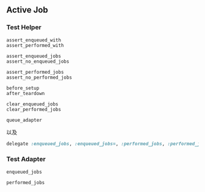 ## Active Job

### Test Helper

```
assert_enqueued_with
assert_performed_with

assert_enqueued_jobs
assert_no_enqueued_jobs

assert_performed_jobs
assert_no_performed_jobs

before_setup
after_teardown

clear_enqueued_jobs
clear_performed_jobs

queue_adapter
```

以及

```ruby
delegate :enqueued_jobs, :enqueued_jobs=, :performed_jobs, :performed_jobs=, to: :queue_adapter
```

### Test Adapter

```
enqueued_jobs

performed_jobs
```
